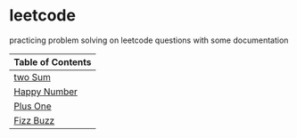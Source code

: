 # leetcode
practicing problem solving on leetcode questions with some documentation 





| Table of Contents |
| --- |
| [two Sum](./twoSum/twoSum.md) |
|[Happy Number](./HappyNumber/happyNumber.md)|
|[Plus One](./PlusOne/plusOne.md)|
|[Fizz Buzz](./FizzBuzz/fizzBuzz.md)|

